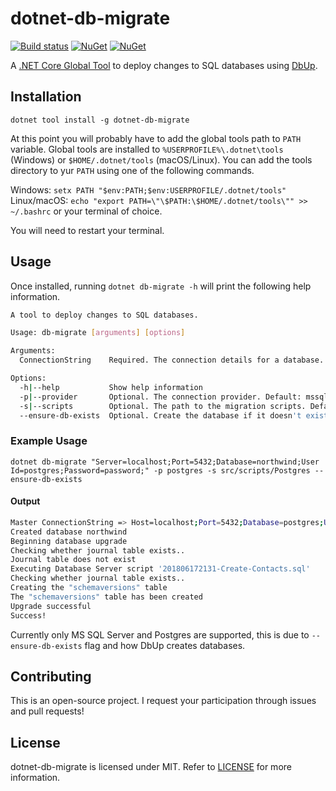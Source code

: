 # dotnet-db-migrate

[![Build status](https://ci.appveyor.com/api/projects/status/1rjkqrumqq52yfdj?svg=true)](https://ci.appveyor.com/project/ritasker/dotnet-db-migrate)
[![NuGet](https://img.shields.io/nuget/v/dotnet-db-migrate.svg)](https://www.nuget.org/packages/dotnet-db-migrate/)
[![NuGet](https://img.shields.io/myget/ritasker/v/dotnet-db-migrate.svg)](https://www.myget.org/feed/ritasker/package/nuget/dotnet-db-migrate/)

A [.NET Core Global Tool](https://docs.microsoft.com/en-us/dotnet/core/tools/global-tools) to deploy changes to SQL databases using [DbUp](https://github.com/DbUp/DbUp).

## Installation

`dotnet tool install -g dotnet-db-migrate`

At this point you will probably have to add the global tools path to `PATH` variable.
Global tools are installed to `%USERPROFILE%\.dotnet\tools` (Windows) or `$HOME/.dotnet/tools` (macOS/Linux).
You can add the tools directory to yur `PATH` using one of the following commands.

Windows:
`setx PATH "$env:PATH;$env:USERPROFILE/.dotnet/tools"`
Linux/macOS:
`echo "export PATH=\"\$PATH:\$HOME/.dotnet/tools\"" >> ~/.bashrc` or your terminal of choice.

You will need to restart your terminal.


## Usage

Once installed, running `dotnet db-migrate -h` will print the following help information.

```bash
A tool to deploy changes to SQL databases.

Usage: db-migrate [arguments] [options]

Arguments:
  ConnectionString    Required. The connection details for a database.

Options:
  -h|--help           Show help information
  -p|--provider       Optional. The connection provider. Default: mssql
  -s|--scripts        Optional. The path to the migration scripts. Default: scripts/
  --ensure-db-exists  Optional. Create the database if it doesn't exist. Default: false
```

### Example Usage

`dotnet db-migrate "Server=localhost;Port=5432;Database=northwind;User Id=postgres;Password=password;" -p postgres -s src/scripts/Postgres --ensure-db-exists`

#### Output
```bash
Master ConnectionString => Host=localhost;Port=5432;Database=postgres;Username=postgres;Password=********
Created database northwind
Beginning database upgrade
Checking whether journal table exists..
Journal table does not exist
Executing Database Server script '201806172131-Create-Contacts.sql'
Checking whether journal table exists..
Creating the "schemaversions" table
The "schemaversions" table has been created
Upgrade successful
Success!
```
Currently only MS SQL Server and Postgres are supported, this is due to `--ensure-db-exists` flag and how DbUp creates databases.

## Contributing

This is an open-source project. I request your participation through issues and pull requests!

## License

dotnet-db-migrate is licensed under MIT. Refer to [LICENSE](https://github.com/ritasker/dotnet-db-migrate/blob/master/LICENSE) for more information.

